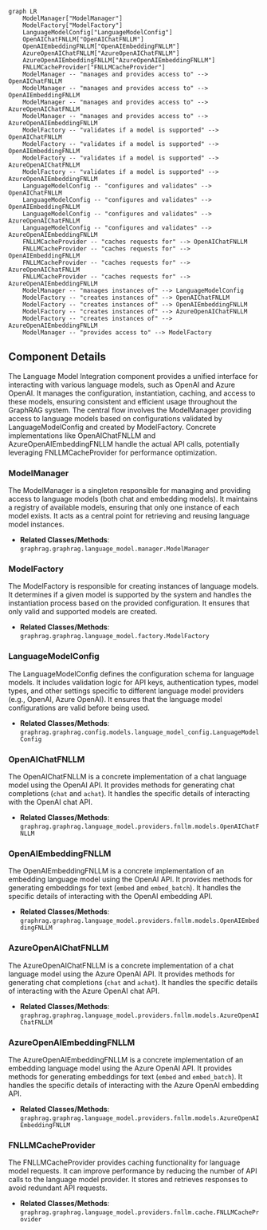 ```mermaid
graph LR
    ModelManager["ModelManager"]
    ModelFactory["ModelFactory"]
    LanguageModelConfig["LanguageModelConfig"]
    OpenAIChatFNLLM["OpenAIChatFNLLM"]
    OpenAIEmbeddingFNLLM["OpenAIEmbeddingFNLLM"]
    AzureOpenAIChatFNLLM["AzureOpenAIChatFNLLM"]
    AzureOpenAIEmbeddingFNLLM["AzureOpenAIEmbeddingFNLLM"]
    FNLLMCacheProvider["FNLLMCacheProvider"]
    ModelManager -- "manages and provides access to" --> OpenAIChatFNLLM
    ModelManager -- "manages and provides access to" --> OpenAIEmbeddingFNLLM
    ModelManager -- "manages and provides access to" --> AzureOpenAIChatFNLLM
    ModelManager -- "manages and provides access to" --> AzureOpenAIEmbeddingFNLLM
    ModelFactory -- "validates if a model is supported" --> OpenAIChatFNLLM
    ModelFactory -- "validates if a model is supported" --> OpenAIEmbeddingFNLLM
    ModelFactory -- "validates if a model is supported" --> AzureOpenAIChatFNLLM
    ModelFactory -- "validates if a model is supported" --> AzureOpenAIEmbeddingFNLLM
    LanguageModelConfig -- "configures and validates" --> OpenAIChatFNLLM
    LanguageModelConfig -- "configures and validates" --> OpenAIEmbeddingFNLLM
    LanguageModelConfig -- "configures and validates" --> AzureOpenAIChatFNLLM
    LanguageModelConfig -- "configures and validates" --> AzureOpenAIEmbeddingFNLLM
    FNLLMCacheProvider -- "caches requests for" --> OpenAIChatFNLLM
    FNLLMCacheProvider -- "caches requests for" --> OpenAIEmbeddingFNLLM
    FNLLMCacheProvider -- "caches requests for" --> AzureOpenAIChatFNLLM
    FNLLMCacheProvider -- "caches requests for" --> AzureOpenAIEmbeddingFNLLM
    ModelManager -- "manages instances of" --> LanguageModelConfig
    ModelFactory -- "creates instances of" --> OpenAIChatFNLLM
    ModelFactory -- "creates instances of" --> OpenAIEmbeddingFNLLM
    ModelFactory -- "creates instances of" --> AzureOpenAIChatFNLLM
    ModelFactory -- "creates instances of" --> AzureOpenAIEmbeddingFNLLM
    ModelManager -- "provides access to" --> ModelFactory
```

## Component Details

The Language Model Integration component provides a unified interface for interacting with various language models, such as OpenAI and Azure OpenAI. It manages the configuration, instantiation, caching, and access to these models, ensuring consistent and efficient usage throughout the GraphRAG system. The central flow involves the ModelManager providing access to language models based on configurations validated by LanguageModelConfig and created by ModelFactory. Concrete implementations like OpenAIChatFNLLM and AzureOpenAIEmbeddingFNLLM handle the actual API calls, potentially leveraging FNLLMCacheProvider for performance optimization.

### ModelManager
The ModelManager is a singleton responsible for managing and providing access to language models (both chat and embedding models). It maintains a registry of available models, ensuring that only one instance of each model exists. It acts as a central point for retrieving and reusing language model instances.
- **Related Classes/Methods**: `graphrag.graphrag.language_model.manager.ModelManager`

### ModelFactory
The ModelFactory is responsible for creating instances of language models. It determines if a given model is supported by the system and handles the instantiation process based on the provided configuration. It ensures that only valid and supported models are created.
- **Related Classes/Methods**: `graphrag.graphrag.language_model.factory.ModelFactory`

### LanguageModelConfig
The LanguageModelConfig defines the configuration schema for language models. It includes validation logic for API keys, authentication types, model types, and other settings specific to different language model providers (e.g., OpenAI, Azure OpenAI). It ensures that the language model configurations are valid before being used.
- **Related Classes/Methods**: `graphrag.graphrag.config.models.language_model_config.LanguageModelConfig`

### OpenAIChatFNLLM
The OpenAIChatFNLLM is a concrete implementation of a chat language model using the OpenAI API. It provides methods for generating chat completions (`chat` and `achat`). It handles the specific details of interacting with the OpenAI chat API.
- **Related Classes/Methods**: `graphrag.graphrag.language_model.providers.fnllm.models.OpenAIChatFNLLM`

### OpenAIEmbeddingFNLLM
The OpenAIEmbeddingFNLLM is a concrete implementation of an embedding language model using the OpenAI API. It provides methods for generating embeddings for text (`embed` and `embed_batch`). It handles the specific details of interacting with the OpenAI embedding API.
- **Related Classes/Methods**: `graphrag.graphrag.language_model.providers.fnllm.models.OpenAIEmbeddingFNLLM`

### AzureOpenAIChatFNLLM
The AzureOpenAIChatFNLLM is a concrete implementation of a chat language model using the Azure OpenAI API. It provides methods for generating chat completions (`chat` and `achat`). It handles the specific details of interacting with the Azure OpenAI chat API.
- **Related Classes/Methods**: `graphrag.graphrag.language_model.providers.fnllm.models.AzureOpenAIChatFNLLM`

### AzureOpenAIEmbeddingFNLLM
The AzureOpenAIEmbeddingFNLLM is a concrete implementation of an embedding language model using the Azure OpenAI API. It provides methods for generating embeddings for text (`embed` and `embed_batch`). It handles the specific details of interacting with the Azure OpenAI embedding API.
- **Related Classes/Methods**: `graphrag.graphrag.language_model.providers.fnllm.models.AzureOpenAIEmbeddingFNLLM`

### FNLLMCacheProvider
The FNLLMCacheProvider provides caching functionality for language model requests. It can improve performance by reducing the number of API calls to the language model provider. It stores and retrieves responses to avoid redundant API requests.
- **Related Classes/Methods**: `graphrag.graphrag.language_model.providers.fnllm.cache.FNLLMCacheProvider`
